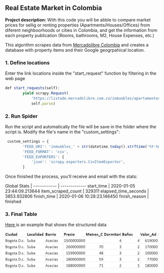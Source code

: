 ## Real Estate Market in Colombia

**Project description:** With this code you will be abble to compare market prices for sellig or renting properties (Apartments/Houses/Offices) from diferent neighboorhoods or cities in Colombia, and get the information from each property publication (Rooms, bathrooms, M2, House Expenses, etc.)

This algorithm scrapes data from [Mercadolibre Colombia](https://www.mercadolibre.com.co/inmuebles) and creates a database with property items and their Google geogrpahical location.


### 1. Define locations

Enter the link locations inside the "start_request" function by filtering in the web page 

```javascript
def start_requests(self):
        yield scrapy.Request(
            'https://listado.mercadolibre.com.co/inmuebles/apartamentos/venta/bogota-dc/suba/acacias/_DisplayType_LF',
            self.parse)
```

### 2. Run Spider

Run the script and automatically the file will be save in the folder where the script is. Modify the file's name in the "custom_settings":

```javascript
 custom_settings = {
        'FEED_URI': 'inmuebles_' + str(datetime.today().strftime('%Y-%m-%d')) + '.csv',
        'FEED_FORMAT': 'csv',
        'FEED_EXPORTERS': {
            'json': 'scrapy.exporters.CsvItemExporter',
        }
```
Once finished the process, you'll receive and email with the stats:

Global Stats | 
------------ | -------------
start_time | 2020-01-05 23:44:09.213644
item_scraped_count | 329311
elapsed_time_seconds | 3853.932806
finish_time | 2020-01-06 10:28:23.146450
finish_reason | finished


### 3. Final Table

[Here ](https://www.dropbox.com/s/83q7mc0n3eodb1n/Base_Datos_ejemplo.xlsx?dl=0)is an example that shows the structured data

<img src="images/Table.PNG?raw=true"/>

